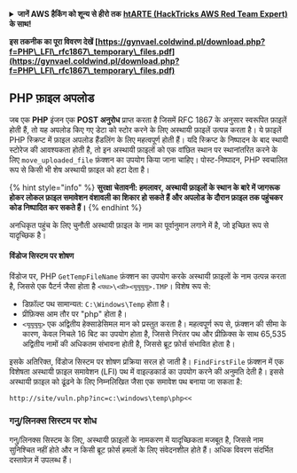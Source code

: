 <details>

<summary><strong>जानें AWS हैकिंग को शून्य से हीरो तक</strong> <a href="https://training.hacktricks.xyz/courses/arte"><strong>htARTE (HackTricks AWS Red Team Expert)</strong></a><strong> के साथ!</strong></summary>

HackTricks का समर्थन करने के अन्य तरीके:

* अगर आप अपनी **कंपनी का विज्ञापन HackTricks में देखना चाहते हैं** या **HackTricks को PDF में डाउनलोड करना चाहते हैं** तो [**सब्सक्रिप्शन प्लान्स**](https://github.com/sponsors/carlospolop) की जाँच करें!
* [**आधिकारिक PEASS और HackTricks स्वैग**](https://peass.creator-spring.com) प्राप्त करें
* हमारे विशेष [**NFTs**](https://opensea.io/collection/the-peass-family) कलेक्शन, [**The PEASS Family**](https://opensea.io/collection/the-peass-family) खोजें
* **शामिल हों** 💬 [**डिस्कॉर्ड समूह**](https://discord.gg/hRep4RUj7f) या [**टेलीग्राम समूह**](https://t.me/peass) और हमें **ट्विटर** 🐦 [**@carlospolopm**](https://twitter.com/hacktricks_live) पर **फॉलो** करें।
* **अपने हैकिंग ट्रिक्स साझा करें, HackTricks** को PRs जमा करके [**HackTricks**](https://github.com/carlospolop/hacktricks) और [**HackTricks Cloud**](https://github.com/carlospolop/hacktricks-cloud) github repos में।

</details>



**इस तकनीक का पूरा विवरण देखें [https://gynvael.coldwind.pl/download.php?f=PHP\_LFI\_rfc1867\_temporary\_files.pdf](https://gynvael.coldwind.pl/download.php?f=PHP\_LFI\_rfc1867\_temporary\_files.pdf)**

## **PHP फ़ाइल अपलोड**

जब एक **PHP** इंजन एक **POST अनुरोध** प्राप्त करता है जिसमें RFC 1867 के अनुसार स्वरूपित फ़ाइलें होती हैं, तो यह अपलोड किए गए डेटा को स्टोर करने के लिए अस्थायी फ़ाइलें उत्पन्न करता है। ये फ़ाइलें PHP स्क्रिप्ट में फ़ाइल अपलोड हैंडलिंग के लिए महत्वपूर्ण होती हैं। यदि स्क्रिप्ट के निष्पादन के बाद स्थायी स्टोरेज की आवश्यकता होती है, तो इन अस्थायी फ़ाइलों को एक वांछित स्थान पर स्थानांतरित करने के लिए `move_uploaded_file` फ़ंक्शन का उपयोग किया जाना चाहिए। पोस्ट-निष्पादन, PHP स्वचालित रूप से किसी भी शेष अस्थायी फ़ाइल को हटा देता है।

{% hint style="info" %}
**सुरक्षा चेतावनी: हमलावर, अस्थायी फ़ाइलों के स्थान के बारे में जागरूक होकर लोकल फ़ाइल समावेशन वंशावली का शिकार हो सकते हैं और अपलोड के दौरान फ़ाइल तक पहुंचकर कोड निष्पादित कर सकते हैं।**
{% endhint %}

अनधिकृत पहुंच के लिए चुनौती अस्थायी फ़ाइल के नाम का पूर्वानुमान लगाने में है, जो इच्छित रूप से यादृच्छिक है।

#### विंडोज सिस्टम पर शोषण

विंडोज पर, PHP `GetTempFileName` फ़ंक्शन का उपयोग करके अस्थायी फ़ाइलों के नाम उत्पन्न करता है, जिससे एक पैटर्न जैसा होता है `<पथ>\<प्री><यूयूयूयू>.TMP`। विशेष रूप से:

- डिफ़ॉल्ट पथ सामान्यत: `C:\Windows\Temp` होता है।
- प्रीफ़िक्स आम तौर पर "php" होता है।
- `<यूयूयूयू>` एक अद्वितीय हेक्साडेसिमल मान को प्रस्तुत करता है। महत्वपूर्ण रूप से, फ़ंक्शन की सीमा के कारण, केवल निचले 16 बिट का उपयोग होता है, जिससे निरंतर पथ और प्रीफ़िक्स के साथ 65,535 अद्वितीय नामों की अधिकतम संभावना होती है, जिससे ब्रूट फ़ोर्स संभावित होता है।

इसके अतिरिक्त, विंडोज सिस्टम पर शोषण प्रक्रिया सरल हो जाती है। `FindFirstFile` फ़ंक्शन में एक विशेषता अस्थायी फ़ाइल समावेशन (LFI) पथ में वाइल्डकार्ड का उपयोग करने की अनुमति देती है। इससे अस्थायी फ़ाइल को ढूंढने के लिए निम्नलिखित जैसा एक समावेश पथ बनाया जा सकता है:
```
http://site/vuln.php?inc=c:\windows\temp\php<<
```
### गनु/लिनक्स सिस्टम पर शोध

गनु/लिनक्स सिस्टम के लिए, अस्थायी फ़ाइलों के नामकरण में यादृच्छिकता मजबूत है, जिससे नाम सुनिश्चित नहीं होते और न किसी ब्रूट फ़ोर्स हमलों के लिए संवेदनशील होते हैं। अधिक विवरण संदर्भित दस्तावेज़ में उपलब्ध हैं।
